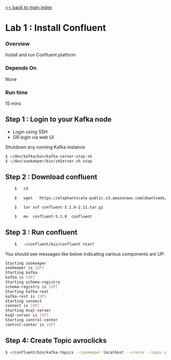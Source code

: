 <link rel='stylesheet' href='../assets/css/main.css'/>

[<< back to main index](../README.md)

Lab 1 : Install Confluent
==========================

### Overview
Install and run Confluent platform

### Depends On
None

### Run time
15 mins

## Step 1 : Login to your Kafka node
* Login using SSH
* OR login via web UI

Shutdown any running Kafka instance
```bash
$ ~/dev/kafka/bin/kafka-server-stop.sh
$ ~/dev/zookeeper/bin/zkServer.sh stop
```


## Step 2 : Download confluent

```bash
    $   cd
    
    $   wget   https://elephantscale-public.s3.amazonaws.com/downloads/confluent-5.1.0-2.11.tar.gz

    $   tar xvf confluent-5.1.0-2.11.tar.gz

    $   mv  confluent-5.1.0  confluent
```

## Step 3 : Run confluent
```bash
    $   ~/confluent/bin/confluent start
```

You should see messages like below indicating various components are UP:
```bash
Starting zookeeper
zookeeper is [UP]
Starting kafka
kafka is [UP]
Starting schema-registry
schema-registry is [UP]
Starting kafka-rest
kafka-rest is [UP]
Starting connect
connect is [UP]
Starting ksql-server
ksql-server is [UP]
Starting control-center
control-center is [UP]
```

## Step 4: Create Topic avroclicks
````bash
$ ~/confluent/bin/kafka-topics --zookeeper localhost --create --topic avroclicks --replication-factor 1  --partitions 2
````
